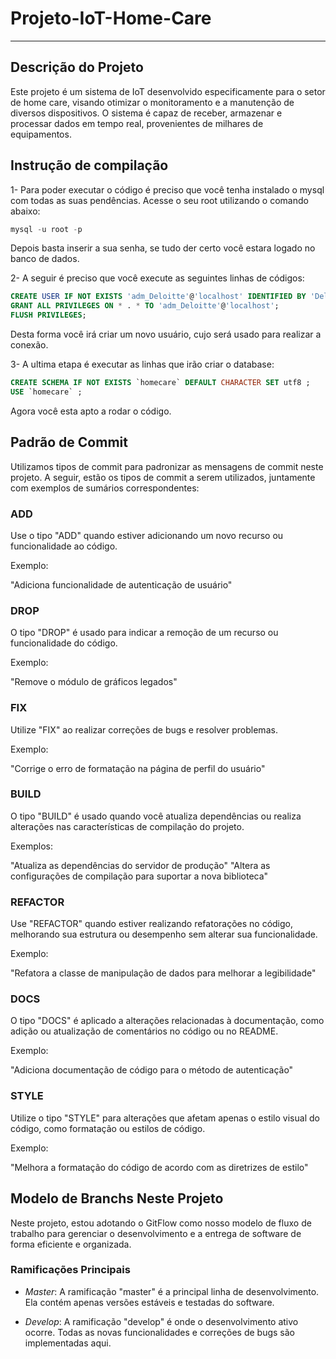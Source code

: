 # Projeto-IoT-Home-Care
---

## Descrição do Projeto
Este projeto é um sistema de IoT desenvolvido especificamente para o setor de home care, visando otimizar o monitoramento e a manutenção de diversos dispositivos. O sistema é capaz de receber, armazenar e processar dados em tempo real, provenientes de milhares de equipamentos.

## Instrução de compilação 
 1- Para poder executar o código é preciso que você tenha instalado o mysql com todas as suas pendências. Acesse o seu root utilizando o comando abaixo:

 ```sql
 mysql -u root -p
 ```

 Depois basta inserir a sua senha, se tudo der certo você estara logado no banco de dados.

 2- A seguir é preciso que você execute as seguintes linhas de códigos:

 ```sql
CREATE USER IF NOT EXISTS 'adm_Deloitte'@'localhost' IDENTIFIED BY 'Deloitte'; 
GRANT ALL PRIVILEGES ON * . * TO 'adm_Deloitte'@'localhost'; 
FLUSH PRIVILEGES;
 ```

 Desta forma você irá criar um novo usuário, cujo será usado para realizar a conexão.

 3- A ultima etapa é executar as linhas que irão criar o database:

 ```sql
 CREATE SCHEMA IF NOT EXISTS `homecare` DEFAULT CHARACTER SET utf8 ;
USE `homecare` ;
```
Agora você esta apto a rodar o código.


## Padrão de Commit
Utilizamos tipos de commit para padronizar as mensagens de commit neste projeto. A seguir, estão os tipos de commit a serem utilizados, juntamente com exemplos de sumários correspondentes:

### ADD
Use o tipo "ADD" quando estiver adicionando um novo recurso ou funcionalidade ao código.

Exemplo:

"Adiciona funcionalidade de autenticação de usuário"


### DROP
O tipo "DROP" é usado para indicar a remoção de um recurso ou funcionalidade do código.

Exemplo:

"Remove o módulo de gráficos legados"


### FIX
Utilize "FIX" ao realizar correções de bugs e resolver problemas.

Exemplo:

"Corrige o erro de formatação na página de perfil do usuário"


### BUILD
O tipo "BUILD" é usado quando você atualiza dependências ou realiza alterações nas características de compilação do projeto.

Exemplos:

"Atualiza as dependências do servidor de produção"
"Altera as configurações de compilação para suportar a nova biblioteca"


### REFACTOR
Use "REFACTOR" quando estiver realizando refatorações no código, melhorando sua estrutura ou desempenho sem alterar sua funcionalidade.

Exemplo:

"Refatora a classe de manipulação de dados para melhorar a legibilidade"


### DOCS
O tipo "DOCS" é aplicado a alterações relacionadas à documentação, como adição ou atualização de comentários no código ou no README.

Exemplo:

"Adiciona documentação de código para o método de autenticação"


### STYLE
Utilize o tipo "STYLE" para alterações que afetam apenas o estilo visual do código, como formatação ou estilos de código.

Exemplo:

"Melhora a formatação do código de acordo com as diretrizes de estilo"


## Modelo de Branchs Neste Projeto
Neste projeto, estou adotando o GitFlow como nosso modelo de fluxo de trabalho para gerenciar o desenvolvimento e a entrega de software de forma eficiente e organizada.

### Ramificações Principais
- *Master*: A ramificação "master" é a principal linha de desenvolvimento. Ela contém apenas versões estáveis e testadas do software.

- *Develop*: A ramificação "develop" é onde o desenvolvimento ativo ocorre. Todas as novas funcionalidades e correções de bugs são implementadas aqui.

